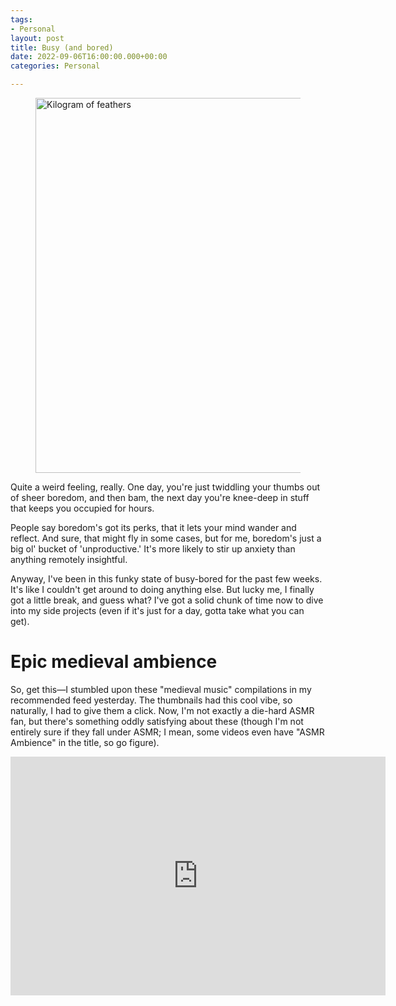 ```yaml
---
tags:
- Personal
layout: post
title: Busy (and bored)
date: 2022-09-06T16:00:00.000+00:00
categories: Personal

---
```

<figure><img src="https://cdn.discordapp.com/attachments/993410728088305734/1016802781547479100/unknown.png" alt="Kilogram of feathers" style="width:600px;"> <figcaption></figcaption> </figure>


Quite a weird feeling, really. One day, you're just twiddling your thumbs out of sheer boredom, and then bam, the next day you're knee-deep in stuff that keeps you occupied for hours.

People say boredom's got its perks, that it lets your mind wander and reflect. And sure, that might fly in some cases, but for me, boredom's just a big ol' bucket of 'unproductive.' It's more likely to stir up anxiety than anything remotely insightful.

Anyway, I've been in this funky state of busy-bored for the past few weeks. It's like I couldn't get around to doing anything else. But lucky me, I finally got a little break, and guess what? I've got a solid chunk of time now to dive into my side projects (even if it's just for a day, gotta take what you can get).

# Epic medieval ambience

So, get this—I stumbled upon these "medieval music" compilations in my recommended feed yesterday. The thumbnails had this cool vibe, so naturally, I had to give them a click. Now, I'm not exactly a die-hard ASMR fan, but there's something oddly satisfying about these (though I'm not entirely sure if they fall under ASMR; I mean, some videos even have "ASMR Ambience" in the title, so go figure).

<iframe width="600" height="382" src="https://www.youtube.com/embed/Bt5k9KLRYeU" title="
The Knight's Welcome - Medieval Music & Ambience" frameborder="0" allow="accelerometer; autoplay; clipboard-write; encrypted-media; gyroscope; picture-in-picture" allowfullscreen></iframe>
